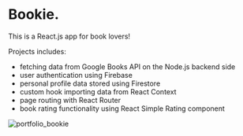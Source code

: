 # Bookie.

This is a React.js app for book lovers!

Projects includes:
- fetching data from Google Books API on the Node.js backend side
- user authentication using Firebase
- personal profile data stored using Firestore
- custom hook importing data from React Context
- page routing with React Router
- book rating functionality using React Simple Rating component

![portfolio_bookie](https://user-images.githubusercontent.com/104735256/189489350-464a837f-b54c-400f-a28b-958bdef52d8e.png)


